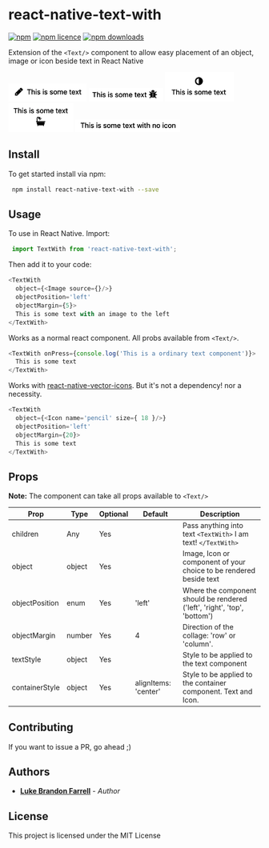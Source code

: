 # react-native-text-with

[![npm](https://img.shields.io/npm/v/react-native-text-with.svg?style=flat-square)](https://www.npmjs.com/package/react-native-text-with)
[![npm licence](http://img.shields.io/npm/l/react-native-text-with.svg?style=flat-square)](https://npmjs.org/package/react-native-text-with)
[![npm downloads](http://img.shields.io/npm/dt/react-native-text-with.svg?style=flat-square)](https://npmjs.org/package/react-native-text-with)

Extension of the `<Text/>` component to allow easy placement of an object, image or icon beside text in React Native

![To the left](https://github.com/LukeBrandonFarrell/open-source-images/blob/master/react-native-text-with/one.png)
![To the right](https://github.com/LukeBrandonFarrell/open-source-images/blob/master/react-native-text-with/two.png)
![At the top](https://github.com/LukeBrandonFarrell/open-source-images/blob/master/react-native-text-with/three.png)
![At the bottom](https://github.com/LukeBrandonFarrell/open-source-images/blob/master/react-native-text-with/four.png)
![No object](https://github.com/LukeBrandonFarrell/open-source-images/blob/master/react-native-text-with/five.png)

## Install

To get started install via npm:
```sh
 npm install react-native-text-with --save
```

## Usage

To use in React Native. Import:
```js
 import TextWith from 'react-native-text-with';
```

Then add it to your code:
```js
<TextWith
  object={<Image source={}/>}
  objectPosition='left'
  objectMargin={5}>
  This is some text with an image to the left
</TextWith>

```

Works as a normal react <Text/> component. All probs available from `<Text/>`.
```js
<TextWith onPress={console.log('This is a ordinary text component')}>
  This is some text
</TextWith>
```

Works with [react-native-vector-icons](https://github.com/oblador/react-native-vector-icons). But it's not a dependency! nor a necessity.
```js
<TextWith
  object={<Icon name='pencil' size={ 18 }/>}
  objectPosition='left'
  objectMargin={20}>
  This is some text
</TextWith>
```

## Props

**Note:** The component can take all props available to `<Text/>`

| Prop            | Type          | Optional  | Default              | Description                                                                             |
| --------------- | ------------- | --------- | -------------------- | --------------------------------------------------------------------------------------- |
| children        | Any           | Yes       |                      | Pass anything into text `<TextWith>` I am text! `</TextWith>`                           |
| object          | object        | Yes       |                      | Image, Icon or component of your choice to be rendered beside text                      |
| objectPosition  | enum          | Yes       | 'left'               | Where the component should be rendered ('left', 'right', 'top', 'bottom')               |
| objectMargin    | number        | Yes       | 4                    | Direction of the collage: 'row' or 'column'.                                            |
| textStyle       | object        | Yes       |                      | Style to be applied to the text component                                               |
| containerStyle  | object        | Yes       | alignItems: 'center' | Style to be applied to the container component. Text and Icon.                          |

## Contributing

If you want to issue a PR, go ahead ;)

## Authors

* [**Luke Brandon Farrell**](https://lukebrandonfarrell.com/) - *Author*

## License

This project is licensed under the MIT License
